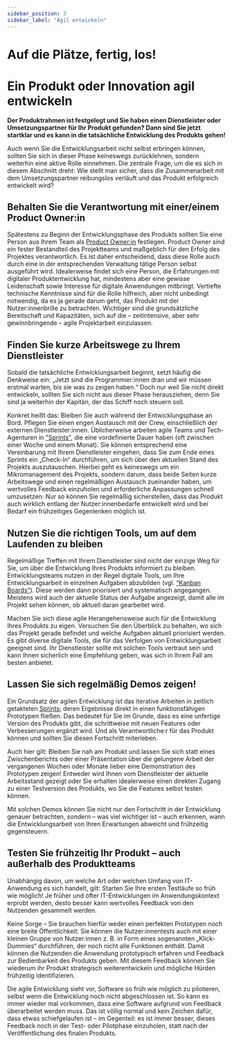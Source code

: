 ```yaml
---
sidebar_position: 3
sidebar_label: "Agil entwickeln"
---
```


# Auf die Plätze, fertig, los!

# Ein Produkt oder Innovation agil entwickeln

**Der Produktrahmen ist festgelegt und Sie haben einen Dienstleister oder Umsetzungspartner für Ihr Produkt gefunden? Dann sind Sie jetzt startklar und es kann in die tatsächliche Entwicklung des Produkts gehen!**

Auch wenn Sie die Entwicklungsarbeit nicht selbst erbringen können, sollten Sie sich in dieser Phase keineswegs zurücklehnen, sondern weiterhin eine aktive Rolle einnehmen. Die zentrale Frage, um die es sich in diesem Abschnitt dreht: Wie stellt man sicher, dass die Zusammenarbeit mit dem Umsetzungspartner reibungslos verläuft und das Produkt erfolgreich entwickelt wird?

## Behalten Sie die Verantwortung mit einer/einem Product Owner:in

Spätestens zu Beginn der Entwicklungsphase des Produkts sollten Sie eine Person aus Ihrem Team als [Product Owner:in](/docs/theorie/wie-arbeitet-man-agil#rollen-im-team) festlegen. Product Owner sind ein fester Bestandteil des Projektteams und maßgeblich für den Erfolg des Projektes verantwortlich. Es ist daher entscheidend, dass diese Rolle auch durch eine in der entsprechenden Verwaltung tätige Person selbst ausgeführt wird. Idealerweise findet sich eine Person, die Erfahrungen mit digitaler Produktentwicklung hat, mindestens aber eine gewisse Leidenschaft sowie Interesse für digitale Anwendungen mitbringt. Vertiefte technische Kenntnisse sind für die Rolle hilfreich, aber nicht unbedingt notwendig, da es ja gerade darum geht, das Produkt mit der Nutzer:innenbrille zu betrachten. Wichtiger sind die grundsätzliche Bereitschaft und Kapazitäten, sich auf die – zeitintensive, aber sehr gewinnbringende – agile Projektarbeit einzulassen.

## Finden Sie kurze Arbeitswege zu Ihrem Dienstleister

Sobald die tatsächliche Entwicklungsarbeit beginnt, setzt häufig die Denkweise ein: „Jetzt sind die Programmier:innen dran und wir müssen erstmal warten, bis sie was zu zeigen haben.“ Doch nur weil Sie nicht direkt entwickeln, sollten Sie sich nicht aus dieser Phase herausziehen, denn Sie sind ja weiterhin der Kapitän, der das Schiff noch steuern soll.

Konkret heißt das: Bleiben Sie auch während der Entwicklungsphase an Bord. Pflegen Sie einen engen Austausch mit der Crew, einschließlich der externen Dienstleister:innen. Üblicherweise arbeiten agile Teams und Tech-Agenturen in ["Sprints"](/docs/theorie/wie-arbeitet-man-agil#sprints), die eine vordefinierte Dauer haben (oft zwischen einer Woche und einem Monat). Sie können entsprechend eine Vereinbarung mit Ihrem Dienstleister eingehen, dass Sie zum Ende eines Sprints ein „Check-In“ durchführen, um sich über den aktuellen Stand des Projekts auszutauschen. Hierbei geht es keineswegs um ein Mikromanagement des Projekts, sondern darum, dass beide Seiten kurze Arbeitswege und einen regelmäßigen Austausch zueinander haben, um wertvolles Feedback einzuholen und erforderliche Anpassungen schnell umzusetzen: Nur so können Sie regelmäßig sicherstellen, dass das Produkt auch wirklich entlang der Nutzer:innenbedarfe entwickelt wird und bei Bedarf ein frühzeitiges Gegenlenken möglich ist.

## Nutzen Sie die richtigen Tools, um auf dem Laufenden zu bleiben

Regelmäßige Treffen mit Ihrem Dienstleister sind nicht der einzige Weg für Sie, um über die Entwicklung Ihres Produkts informiert zu bleiben. Entwicklungsteams nutzen in der Regel digitale Tools, um Ihre Entwicklungsarbeit in einzelnen Aufgaben abzubilden (vgl. [“Kanban Boards”](/docs/theorie/wie-arbeitet-man-agil#kanban-board)). Diese werden dann priorisiert und systematisch angegangen. Meistens wird auch der aktuelle Status der Aufgabe angezeigt, damit alle im Projekt sehen können, ob aktuell daran gearbeitet wird.

Machen Sie sich diese agile Herangehensweise auch für die Entwicklung Ihres Produkts zu eigen. Versuchen Sie den Überblick zu behalten, wo sich das Projekt gerade befindet und welche Aufgaben aktuell priorisiert werden. Es gibt diverse digitale Tools, die für das Verfolgen von Entwicklungsarbeit geeignet sind. Ihr Dienstleister sollte mit solchen Tools vertraut sein und kann Ihnen sicherlich eine Empfehlung geben, was sich in Ihrem Fall am besten anbietet.

## Lassen Sie sich regelmäßig Demos zeigen!

Ein Grundsatz der agilen Entwicklung ist das iterative Arbeiten in zeitlich getakteten [Sprints](/docs/theorie/wie-arbeitet-man-agil#sprints); deren Ergebnisse direkt in einen funktionsfähigen Prototypen fließen. Das bedeutet für Sie im Grunde, dass es eine unfertige Version des Produkts gibt, die schrittweise mit neuen Features oder Verbesserungen ergänzt wird. Und als Verantwortliche:r für das Produkt können und sollten Sie diesen Fortschritt miterleben.

Auch hier gilt: Bleiben Sie nah am Produkt und lassen Sie sich statt eines Zwischenberichts oder einer Präsentation über die gelungene Arbeit der vergangenen Wochen oder Monate lieber eine Demonstration des Prototypen zeigen! Entweder wird Ihnen vom Dienstleister der aktuelle Arbeitsstand gezeigt oder Sie erhalten idealerweise einen direkten Zugang zu einer Testversion des Produkts, wo Sie die Features selbst testen können.

Mit solchen Demos können Sie nicht nur den Fortschritt in der Entwicklung genauer betrachten, sondern – was viel wichtiger ist – auch erkennen, wann die Entwicklungsarbeit von Ihren Erwartungen abweicht und frühzeitig gegensteuern.

## Testen Sie frühzeitig Ihr Produkt – auch außerhalb des Produktteams

Unabhängig davon, um welche Art oder welchen Umfang von IT-Anwendung es sich handelt, gilt: Starten Sie Ihre ersten Testläufe so früh wie möglich! Je früher und öfter IT-Entwicklungen im Anwendungskontext erprobt werden, desto besser kann wertvolles Feedback von den Nutzenden gesammelt werden.

Keine Sorge – Sie brauchen hierfür weder einen perfekten Prototypen noch eine breite Öffentlichkeit: Sie können die Nutzer:innentests auch mit einer kleinen Gruppe von Nutzer:innen z. B. in Form eines sogenannten „Klick-Dummies“ durchführen, der noch nicht alle Funktionen enthält. Damit können die Nutzenden die Anwendung prototypisch erfahren und Feedback zur Bedienbarkeit des Produkts geben. Mit diesem Feedback können Sie wiederum ihr Produkt strategisch weiterentwickeln und mögliche Hürden frühzeitig identifizieren.

Die agile Entwicklung sieht vor, Software so früh wie möglich zu pilotieren, selbst wenn die Entwicklung noch nicht abgeschlossen ist. So kann es immer wieder mal vorkommen, dass eine Software aufgrund von Feedback überarbeitet werden muss. Das ist völlig normal und kein Zeichen dafür, dass etwas schiefgelaufen ist – im Gegenteil: es ist immer besser, dieses Feedback noch in der Test- oder Pilotphase einzuholen, statt nach der Veröffentlichung des finalen Produkts.
